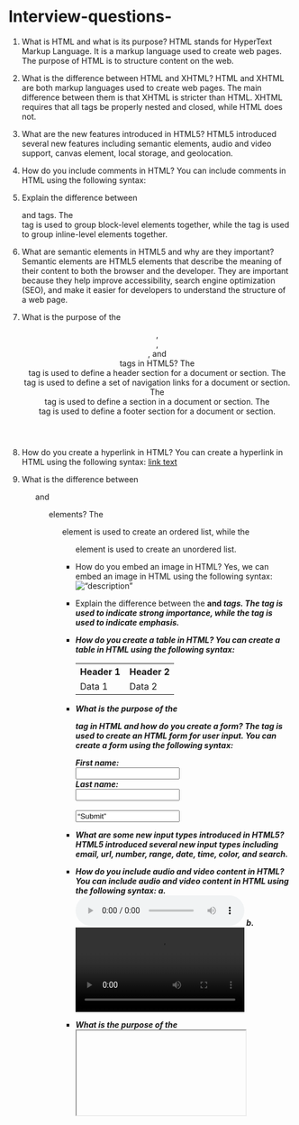 # Interview-questions-

1.	What is HTML and what is its purpose?
   HTML stands for HyperText Markup Language. It is a markup language used to create web pages. The purpose of HTML is to structure content on the web.

2.	What is the difference between HTML and XHTML?
    HTML and XHTML are both markup languages used to create web pages. The main difference between them is that XHTML is stricter than HTML. XHTML requires that 
    all tags be properly nested and closed, while HTML does not.

3.	What are the new features introduced in HTML5?
    HTML5 introduced several new features including semantic elements, audio and video support, canvas element, local storage, and geolocation.


4.	How do you include comments in HTML?
    You can include comments in HTML using the following syntax: <!-- comment goes here -->

5.	Explain the difference between <div> and <span> tags.
    The <div> tag is used to group block-level elements together, while the <span> tag is used to group inline-level elements together.

6.	What are semantic elements in HTML5 and why are they important?
    Semantic elements are HTML5 elements that describe the meaning of their content to both the browser and the developer. They are important because they help 
    improve accessibility, search engine optimization (SEO), and make it easier for developers to understand the structure of a web page.

7.	What is the purpose of the <header>, <nav>, <section>, and <footer> tags in HTML5?
     The <header> tag is used to define a header section for a document or section.
   	 The <nav> tag is used to define a set of navigation links for a document or section.
   	 The <section> tag is used to define a section in a document or section.
   	 The <footer> tag is used to define a footer section for a document or section.

8.	How do you create a hyperlink in HTML?
    You can create a hyperlink in HTML using the following syntax: <a href=“url”>link text</a>

9.	What is the difference between <ol> and <ul> elements?
    The <ol> element is used to create an ordered list, while the <ul> element is used to create an unordered list.

10.	How do you embed an image in HTML?
     Yes, we can embed an image in HTML using the following syntax: <img src=“image.jpg” alt=“description”>

11.	Explain the difference between the <strong> and <em> tags.
    The <strong> tag is used to indicate strong importance, while the <em> tag is used to indicate emphasis.

12.	How do you create a table in HTML?
    You can create a table in HTML using the following syntax:
  	<table> 
      <tr> <th>Header 1</th> 
        <th>Header 2</th> 
      </tr> 
      <tr> <td>Data 1</td>
        <td>Data 2</td>
      </tr>
    </table>

13.	What is the purpose of the <form> tag in HTML and how do you create a form?
    The <form> tag is used to create an HTML form for user input. You can create a form using the following syntax:
   	<form action=“submit.php” method=“post”>
      First name:<br> 
      <input type=“text” name=“firstname”>
      <br> Last name:<br>
        <input type=“text” name=“lastname”><br><br> 
        <input type=“submit” value=“Submit”> 
     </form>

14.	What are some new input types introduced in HTML5?
     HTML5 introduced several new input types including email, url, number, range, date, time, color, and search.

15.	How do you include audio and video content in HTML?
    You can include audio and video content in HTML using the following syntax:
     a.	<audio controls> <source src=“audio.mp3” type=“audio/mpeg”> Your browser does not support the audio element. </audio>
     b.	<video controls> <source src=“video.mp4” type=“video/mp4”> Your browser does not support the video element. </video>

16.	What is the purpose of the <iframe> tag and how is it used?
    The <iframe> tag is used to embed another document within an HTML document. It is often used to embed videos or maps from other websites.

17.	How do you add CSS styles to HTML elements?
    You can add CSS styles to HTML elements using inline styles or external style sheets.

18.	What is the role of the alt attribute in <img> tags?
    The alt attribute is used to provide alternative text for an image if it cannot be displayed. This is important for accessibility and SEO. Here’s an example:
    a.	<img src=“image.jpg” alt=“description of image”>


19.	How do you create a numbered list with custom numbering styles in HTML?
    You can create a numbered list with custom numbering styles using CSS. Here’s an example:
    a.	<ol style=“list-style-type: upper-roman;”>
   	     <li>Item 1</li> <li>Item 2</li> <li>Item 3</li> 
        </ol>

20.	What is the difference between <script async> and <script defer>?
     The <script async> attribute tells the browser to download the script asynchronously while the page continues to load.
   	 The <script defer> attribute tells the browser to download the script after the page has finished loading.

21.	What is responsive web design, and why is it important?
     Responsive web design is an approach to web design that makes web pages render well on a variety of devices and window or screen sizes. It is important 
     because it ensures that users have a good experience on your website regardless of what device they are using.

22.	How do you make a website responsive using CSS?
    You can make a website responsive using CSS by using media queries, flexible grid systems, and flexible images.

23.	What is a media query in CSS, and how is it used for responsive design?
    A media query is a CSS technique that allows you to apply different styles based on the device or screen size. It is used for responsive design by allowing 
   you to create different layouts for different devices.

24.	Explain the difference between a fluid layout and a fixed layout in terms of responsiveness.
     A fluid layout adjusts to the size of the screen or window, while a fixed layout has a set width and does not adjust to the size of the screen or window.

25.	How do you make images responsive in CSS?
    You can make images responsive in CSS by setting their max-width property to 100%.

26.	What are breakpoints in responsive design, and how are they determined?
     Breakpoints are specific screen sizes at which your website’s layout changes. They are determined based on common device sizes and user behaviour.

27.	How can you hide elements on specific screen sizes using CSS?
     You can hide elements on specific screen sizes using media queries and setting their display property to none.

28.	What is the purpose of the max-width property in responsive CSS?
     The max-width property sets the maximum width of an element. This is useful for making sure that elements do not become too large on larger screens.
   	
29.	How do you create a responsive navigation menu using CSS?
    You can create a responsive navigation menu using CSS by using media queries and flexible grid systems.
   	
31.	Explain the concept of mobile-first design and how it relates to responsive CSS.
    Mobile-first design is an approach to web design that prioritizes designing for mobile devices first before designing for larger screens. It relates to 
    responsive CSS because it encourages designers to think about how their designs will look on smaller screens first.

32.	What is CSS Flexbox, and what problem does it solve?
     CSS Flexbox is a layout module that makes it easier to align and distribute space among items in a container even when their size is unknown or dynamic. It 
     solves the problem of creating complex layouts with HTML and CSS.

33.	Explain the difference between flex container and flex items.
     A flex container is an element that contains flex items. Flex items are direct children of a flex container.

34.	How do you create a flex container in CSS?
    You can create a flex container in CSS by setting the display property of an element to flex.

35.	What are the main properties used to control the layout in Flexbox?
    The main properties used to control the layout in Flexbox are justify-content, align-items, align-self, and flex-wrap.

36.	How do you specify the direction of flex items within a flex container?
    You can specify the direction of flex items within a flex container by setting the flex-direction property.

37.	What is the purpose of the flex-grow, flex-shrink, and flex-basis properties?
    The flex-grow property specifies how much an item should grow relative to the rest of the items in the container.
   	The flex-shrink property specifies how much an item should shrink relative to the rest of the items in the container.
   	The flex-basis property specifies the initial size of an item before any remaining space is distributed.
    Example: .item { flex-grow: 1; /* default value / flex-shrink: 1; / default value / flex-basis: auto; / default value */ }

38.	How do you align flex items horizontally and vertically within a flex container?
    You can align flex items horizontally using the justify-content property and vertically using the align-items property.
    Example: .container { display: flex; justify-content: center; /* aligns items horizontally / align-items: center; / aligns items vertically */}

39.	Explain the difference between justify-content and align-items properties in Flexbox.
     The justify-content property aligns items horizontally within a container, while the align-items property aligns items vertically within a container.
     Example: .container { display: flex; justify-content: center; /* aligns items horizontally / align-items: center; / aligns items vertically */ }
   	
40.	How can you control the order of flex items using CSS Flexbox?
     You can control the order of flex items using the order property.
     Example: .item { order: 1; /* default value is 0 */ }
   	
41.	What are flexbox breakpoints, and how can they be used for responsive design?
    Flexbox breakpoints are specific screen sizes at which your website’s layout changes using Flexbox. They can be used for responsive design by allowing you to 
    create different layouts for different devices.
    Example: @media screen and (max-width: 600px) { .container { display: block; } }
   	
42.	What are HTML attributes?
    HTML attributes provide additional information about an element and are defined within a start tag.
    Example: <img src=“image.jpg” alt=“description of image”>
   	
43.	Explain the difference between global attributes and element-specific attributes in HTML.
    Global attributes can be used on any HTML element, while element-specific attributes are only applicable to certain elements.
    Example: <div class=“container” data-id=“123”>…</div>
    
44.	How do you add attributes to an HTML element?
    You can add attributes to an HTML element by including them in the start tag of the element.
    Example: <img src=“image.jpg” alt=“description of image”>
   	
45.	What is the purpose of the id attribute in HTML, and how is it unique?
     The id attribute is used to uniquely identify an HTML element on a page. It must be unique within a page.
     Example: <div id=“header”>…</div>
     
46.	What is the difference between the class attribute and the id attribute?
    The class attribute is used to group elements together based on a common class name, while the id attribute is used to uniquely identify an individual 
    element.
    Example: <div class=“container”>…</div> <div id=“header”>…</div>
    
47.	Explain the role of the href attribute in HTML,particularly in the context of links and anchors.
    The href attribute specifies the URL of the page that you want to link to when creating links and anchors.
    Example: <a href=“https://www.example.com”>Link</a>
    
48.	How do you add alternative text to an image using the alt attribute?
     You can add alternative text to an image using the alt attribute like this:
    Example: <img src=“image.jpg” alt=“description of image”>
   	
49.	What is the purpose of the target attribute in HTML links, and what are its possible values?
    The target attribute specifies where to open a linked document when clicked. Its possible values include _blank (opens link in new window), _self (opens link 
    in same window), _parent (opens link in parent frame), and _top (opens link in full body of window).
    Example: <a href=“https://www.example.com” target=“_blank”>Link</a>
    
50.	How do you use the src attribute to embed an external resource, such as an image or video, in HTML?
    You can use the src attribute like this:
    Example: <img src=“image.jpg”>
    
51.	What is the purpose of the disabled attribute, and how is it used in HTML form elements?
    The disabled attribute is used to disable form elements so that they cannot be edited or submitted by users

52.	Is there any relation between Java and JavaScript?
    Java and JavaScript are two different programming languages with different syntax and semantics.

53.	Is JavaScript a compiled or interpreted language?
     JavaScript is an interpreted language.

54.	Is JavaScript a case-sensitive language?
    Yes, JavaScript is a case-sensitive language.

55.	What is nodejs?
    Node.js is an open-source, cross-platform, back-end JavaScript runtime environment that executes JavaScript code outside of a web browser.

56.	What is the difference between let and var?
    The main difference between let and var is that let has block scope while var has function scope.
      // Example:
      function example() {
      if (true) {
       var x = 1;
        let y = 2;
       }
      console.log(x); // Output: 1
      console.log(y); // ReferenceError: y is not defined
    }

57.	.What are the differences between undeclared and undefined variables?
    Undeclared variable is one that has not been declared using the var, let, or const keyword. An undefined variable is one that has been declared but has not 
    been assigned a value.
    // Example:
    console.log(x); // ReferenceError: x is not defined
    var y;
    console.log(y); // Output: undefined

58.	What is Hoisting?
    Hoisting is a JavaScript mechanism where variables and function declarations are moved to the top of their scope before code execution.
    // Example:
    console.log(x); // Output: undefined
    var x = 1;

59.	What is scope in javascript?
     Scope refers to the visibility of variables in different parts of your code.
    // Example:
    function example() {
      var x = 1;
      if (true) {
        var y = 2;
        console.log(x); // Output: 1
        console.log(y); // Output: 2
      }
      console.log(x); // Output: 1
      console.log(y); // Output: 2
    }

60.	What are reserved words?,Can I use reserved words as identifiers?
       Reserved words are words that have special meaning in JavaScript and cannot be used as identifiers. Examples include var, let, const, if, else, while, 
       for, function, etc.
        // Example:
        var if = "Hello"; // SyntaxError: Unexpected token 'if'

61.	Why do you need strict mode?, How do you declare strict mode?
     Strict mode is used to enforce stricter parsing and error handling rules in JavaScript. You can declare strict mode by adding “use strict”; at the beginning 
     of your code.
    // Example:
    "use strict";
    x = 3.14; // ReferenceError: x is not defined

62.	What are global variables?
     Global variables are variables that are defined outside of any function and can be accessed from anywhere in your code.
    // Example:
    var x = 1;
    function example() {
      console.log(x); // Output: 1
    }
    example();

63.	What are the problems with global variables?
     The main problem with global variables is that they can be accessed and modified from anywhere in your code, which can lead to naming conflicts and other          issues.        

                                                                                                                                 
64.	What is NaN property?
     NaN stands for “Not a Number” and is a value returned when a mathematical operation fails or when a value cannot be converted to a number.
    // Example:
    console.log(parseInt("Hello")); // Output: NaN

65.	What is the purpose of delete operator?
     The delete operator is used to remove a property from an object or to remove an element from an array.
    // Example:
    var obj = {x: 1};
    delete obj.x;
    console.log(obj); // Output: {}

66.	What is the difference between null and undefined?
     Null represents an intentional absence of any object value while undefined represents an uninitialized or unassigned value.
    // Example:
    var x = null;
    var y;
    console.log(x); // Output: null
    console.log(y); // Output: undefined

67.	What are the bitwise operators available in javascript?
     The bitwise operators available in JavaScript include AND (&), OR (|), XOR (^), NOT (~), LEFT SHIFT (<<), RIGHT SHIFT (>>), and ZERO-FILL RIGHT SHIFT (>>>).
    // Example:
    console.log(5 & 9); // Output: 1 (binary representation )

68.	Can I redeclare let and const variables?
     No, you cannot redeclare let or const variables within the same scope.
      // Example:
      let x = 1;
      let x = 2; // SyntaxError: Identifier 'x' has already been declared

69.	Does const variable makes the value immutable?
     No, const only makes the variable reference immutable; it does not make the value immutable.
      // Example:
      const obj = {x: 1};
      obj.x = 2;
      console.log(obj); // Output: {x: 2}

70.	What is ES6?
       List down some of the features of ES6. ES6 (ECMAScript 2015) is a major update to the JavaScript language specification that was released in 2015. Some            of its features include arrow functions, classes, template literals, destructuring assignments, let and const keywords for variable declaration,                   modules for better code organization, etc.
        // Example:
        // Arrow function
        const example = () => {
          console.log("Hello");
        };
        
        // Class
        class Example {
          constructor(x) {
            this.x = x;
          }
        }
        
        // Template literals
        const name = "John";
        console.log(`Hello ${name}`);
        
        // Destructuring assignment
        const obj = {x: 1};
        const {x} = obj;
        console.log(x); // Output: 1
        
        // Let and const keywords for variable declaration
        let y = 2;
        const z = 3;
    
    // Modules for better code organization
    import {example} from "./example.js";

71.	What are the possible ways to create objects in JavaScript?
    There are several ways to create objects in JavaScript:
    •	Object literals
    •	Constructor functions
    •	Classes (ES6)
    •	Object.create() method

72.	What is the difference between slice and splice?
    The slice() method returns a shallow copy of a portion of an array into a new array object selected from start to end (end not included) where start and end       represent the index of items in that array. The original array is not modified.
    The splice() method changes the contents of an array by removing or replacing existing elements and/or adding new elements in place. The original array is         modified.

73.	What is the difference between a. == and === operators? 
a.	The == operator compares values after converting them to a common type while === operator compares both value and type.

b.	 = and == operators?
              The = operator is used for assignment while == operator is used for comparison.
c.	 %= and = operators? 
              The %= operator is used for modulus assignment while = operator is used for assignment.

74.	What is a higher order function?
     A higher order function is a function that takes one or more functions as arguments or returns a function as its result.

75.	What is the currying function?
    Currying is a technique of transforming a function with multiple arguments into a sequence of functions with single arguments. The resulting sequence of 
    functions can be called one after another to achieve the same result as calling the original function with multiple arguments

76.	What are arrow functions?
    Arrow functions are a shorthand syntax for writing function expressions in JavaScript. They have a more concise syntax than traditional function expressions 
   and do not bind their own this value.
    // Example:
    const example = (x, y) => {
     return x + y;};

77.	What is a spread operator?
    The spread operator is a syntax for spreading the elements of an iterable (like an array or string) into places where multiple elements are expected.
      // Example:
      const arr1 = [1, 2, 3];
      const arr2 = [4, 5, 6];
      const arr3 = [...arr1, ...arr2];
      console.log(arr3); // Output: [1, 2, 3, 4, 5, 6]

78.	What is a rest parameter? The rest parameter is a syntax for representing an indefinite number of arguments as an array.
    // Example:
    const example = (...args) => {
      console.log(args);
    };
    example(1, 2, 3); // Output: [1, 2, 3]

79.	What happens if you do not use rest parameter as a last argument?
     If you do not use the rest parameter as the last argument in a function definition, you will get a syntax error.
      // Example:
      const example = (x, ...rest, y) => { // SyntaxError: Rest parameter must be last formal parameter
      };

80.	What are regular expression patterns?
    Regular expression patterns are used to match character combinations in strings.

81.	What is a Regular Expression?
    A regular expression (regex or regexp) is a pattern used to match character combinations in strings.

82.	How do you search a string for patterns?
     You can use the match() method or the test() method of the RegExp object to search a string for patterns.
    // Example:
    const str = "Hello World";
    const pattern = /World/;
    console.log(str.match(pattern)); // Output: ["World"]
    console.log(pattern.test(str)); // Output: true
   	
83.	What is the purpose of switch-case?
     The switch-case statement is used to perform different actions based on different conditions.

84.	What are the conventions to be followed for the usage of switch case?
    Some conventions to follow when using switch-case statements include:
    •	Always include a default case
    •	Use break statements to prevent fall-through
    •	Use meaningful case labels
   	
85.	What are primitive data types?
     Primitive data types are data types that are not objects and do not have methods. They include undefined, null, boolean, number and string.

86.	What are the different ways to access object properties?
    There are two ways to access object properties in JavaScript:
    •	Dot notation (.)
    •	Bracket notation ([]);
   	
87.	What are the function parameter rules?
    Some rules for function parameters in JavaScript include:
    •	Function parameters are optional by default
    •	Function parameters can have default values
    •	Function parameters can be destructured

88.	Different ways which create infinite loops?
    Infinite loops can be created in several ways including:
    •	Forgetting to update the loop counter variable in a for loop
    •	Using while(true) or while(1)
    •	Using recursion without an exit condition

89.	What are template literals?
    Template literals are a syntax for embedding expressions inside string literals in JavaScript.
    // Example:
    const name = "John";
    console.log(`Hello ${name}`);

90.	What are default values in destructuring assignment?
    Default values in destructuring assignment are used to provide a fallback value when the value being destructured is undefined.
      // Example:
      const obj = {x: 1};
      const {x, y = 2} = obj;
      console.log(x); // Output: 1
      console.log(y); // Output: 2

91.	How do you swap variables in destructuring assignment?
    You can swap variables in destructuring assignment by using a temporary variable.
    // Example:
    let x = 1;
    let y = 2;
    [x, y] = [y, x];
    console.log(x); // Output: 2
    console.log(y); // Output: 1

92.	Is that possible to use expressions in switch cases?
    Yes, it is possible to use expressions in switch cases.
    // Example:
    const x = 1;
    switch (true) {
      case x === 1:
        console.log("x is 1");
        break;
      default:
        console.log("x is not 1");
    }

93.	What are the differences between for…of and for…in statements?
    The for…of statement is used to iterate over the values of an iterable object (like an array or string) while the for…in statement is used to iterate over 
    the keys of an object.
    // Example:
    const arr = [1, 2, 3];
    for (const value of arr) {
      console.log(value);
    }
    const obj = {x: 1, y: 2, z: 3};
    for (const key in obj) {
     console.log(key);}
    
94.	What are the differences between arguments object and rest parameter?
    The arguments object is an array-like object that contains all the arguments passed to a function while the rest parameter is a syntax for representing an 
    indefinite number of arguments as an ``.
    // Example:
      function example(x, y) {
        console.log(arguments[0]); // Output: 1
        console.log(arguments[1]); // Output: 2
      }
      example(1, 2);
      
      function example(...args) {
        console.log(args); // Output: [1, 2]
      }
      example(1, 2);

95.	What are the differences between spread operator and rest parameter?
    The spread operator is used to spread the elements of an iterable (like an array or string) into places where multiple elements are expected while the rest 
    parameter is used to represent an indefinite number of arguments as an array.
      // Example:
      function example(x, y) {
        console.log(x + y); // Output: 3
      }
      const arr = [1, 2];
      example(...arr);
      
      function example(...args) {
        console.log(args); // Output: [1, 2]
      }
      example(1, 2);


96.	Explain all the array methods, what are the outputs and whether the method modifies the original Array?
    Here’s a list of some common array methods in JavaScript:
    •	push(): Adds one or more elements to the end of an array and returns the new length of the array. Modifies original array.
    •	pop(): Removes the last element from an array and returns that element. Modifies original array.
    •	shift(): Removes the first element from an array and returns that element. Modifies original array.
    •	unshift(): Adds one or more elements to the beginning of an array and returns the new length of the array. Modifies original array.
    •	slice(): Returns a shallow copy of a portion of an array into a new array object selected from start to end (end not included) where start and end 
               represent the index of items in that array. Does not modify original array.
    •	splice(): Changes the contents of an array by removing or replacing existing elements and/or adding new elements in place. Modifies original array.
    •	concat(): Returns a new array that is a concatenation of two or more arrays. Does not modify original arrays.
    •	join(): Joins all elements of an array into a string. Does not modify original array.
    •	reverse(): Reverses the order of elements in an array. Modifies original array.
    •	sort(): Sorts

